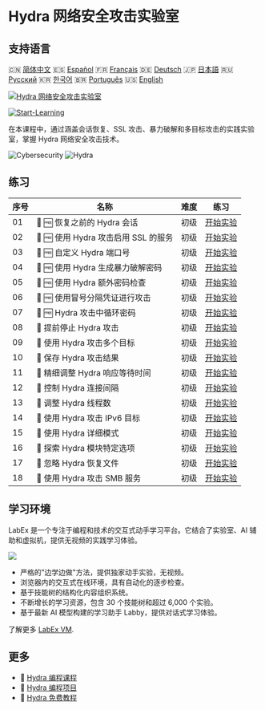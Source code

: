 # Hydra 网络安全攻击实验室

## 支持语言

🇨🇳 [简体中文](README_zh.md) 🇪🇸 [Español](README_es.md) 🇫🇷 [Français](README_fr.md) 🇩🇪 [Deutsch](README_de.md) 🇯🇵 [日本語](README_ja.md) 🇷🇺 [Русский](README_ru.md) 🇰🇷 [한국어](README_ko.md) 🇧🇷 [Português](README_pt.md) 🇺🇸 [English](README.md) 

[![Hydra 网络安全攻击实验室](https://cover-creator.labex.io/hydra-cybersecurity-attack-labs.png?lang=zh)](https://labex.io/zh/courses/hydra-cybersecurity-attack-labs)

[![Start-Learning](https://img.shields.io/badge/Start-Learning-whitesmoke?style=for-the-badge)](https://labex.io/zh/courses/hydra-cybersecurity-attack-labs)

在本课程中，通过涵盖会话恢复、SSL 攻击、暴力破解和多目标攻击的实践实验室，掌握 Hydra 网络安全攻击技术。

![Cybersecurity](https://img.shields.io/badge/Cybersecurity-whitesmoke?style=for-the-badge&logo=cybersecurity)
![Hydra](https://img.shields.io/badge/Hydra-whitesmoke?style=for-the-badge&logo=hydra)


## 练习

|   序号 | 名称                                 | 难度   | 练习                                                                                                                        |
|--------|--------------------------------------|--------|-----------------------------------------------------------------------------------------------------------------------------|
|     01 | 📖 🆓 恢复之前的 Hydra 会话          | 初级   | <a target='_blank' href='https://labex.io/zh/tutorials/hydra-restore-a-previous-hydra-session-550772'>开始实验</a>          |
|     02 | 📖 🆓 使用 Hydra 攻击启用 SSL 的服务 | 初级   | <a target='_blank' href='https://labex.io/zh/tutorials/hydra-attack-ssl-enabled-services-with-hydra-550762'>开始实验</a>    |
|     03 | 📖 🆓 自定义 Hydra 端口号            | 初级   | <a target='_blank' href='https://labex.io/zh/tutorials/hydra-customize-hydra-port-numbers-550765'>开始实验</a>              |
|     04 | 📖 🆓 使用 Hydra 生成暴力破解密码    | 初级   | <a target='_blank' href='https://labex.io/zh/tutorials/hydra-generate-passwords-with-hydra-brute-force-550769'>开始实验</a> |
|     05 | 📖 🆓 使用 Hydra 额外密码检查        | 初级   | <a target='_blank' href='https://labex.io/zh/tutorials/hydra-use-additional-hydra-password-checks-550776'>开始实验</a>      |
|     06 | 📖 🆓 使用冒号分隔凭证进行攻击       | 初级   | <a target='_blank' href='https://labex.io/zh/tutorials/hydra-attack-with-colon-separated-credentials-550763'>开始实验</a>   |
|     07 | 📖 🆓 Hydra 攻击中循环密码           | 初级   | <a target='_blank' href='https://labex.io/zh/tutorials/hydra-loop-passwords-in-hydra-attacks-550771'>开始实验</a>           |
|     08 | 📖  提前停止 Hydra 攻击              | 初级   | <a target='_blank' href='https://labex.io/zh/tutorials/hydra-stop-hydra-attacks-early-550774'>开始实验</a>                  |
|     09 | 📖  使用 Hydra 攻击多个目标          | 初级   | <a target='_blank' href='https://labex.io/zh/tutorials/hydra-attack-multiple-targets-with-hydra-550760'>开始实验</a>        |
|     10 | 📖  保存 Hydra 攻击结果              | 初级   | <a target='_blank' href='https://labex.io/zh/tutorials/hydra-save-hydra-attack-results-550773'>开始实验</a>                 |
|     11 | 📖  精细调整 Hydra 响应等待时间      | 初级   | <a target='_blank' href='https://labex.io/zh/tutorials/hydra-fine-tune-hydra-response-wait-times-550768'>开始实验</a>       |
|     12 | 📖  控制 Hydra 连接间隔              | 初级   | <a target='_blank' href='https://labex.io/zh/tutorials/hydra-control-hydra-connection-intervals-550764'>开始实验</a>        |
|     13 | 📖  调整 Hydra 线程数                | 初级   | <a target='_blank' href='https://labex.io/zh/tutorials/hydra-adjust-hydra-thread-counts-550758'>开始实验</a>                |
|     14 | 📖  使用 Hydra 攻击 IPv6 目标        | 初级   | <a target='_blank' href='https://labex.io/zh/tutorials/hydra-attack-ipv6-targets-with-hydra-550759'>开始实验</a>            |
|     15 | 📖  使用 Hydra 详细模式              | 初级   | <a target='_blank' href='https://labex.io/zh/tutorials/hydra-use-hydra-verbose-mode-550777'>开始实验</a>                    |
|     16 | 📖  探索 Hydra 模块特定选项          | 初级   | <a target='_blank' href='https://labex.io/zh/tutorials/hydra-explore-hydra-module-specific-options-550767'>开始实验</a>     |
|     17 | 📖  忽略 Hydra 恢复文件              | 初级   | <a target='_blank' href='https://labex.io/zh/tutorials/hydra-ignore-hydra-restore-files-550770'>开始实验</a>                |
|     18 | 📖  使用 Hydra 攻击 SMB 服务         | 初级   | <a target='_blank' href='https://labex.io/zh/tutorials/hydra-attack-smb-services-with-hydra-550761'>开始实验</a>            |

## 学习环境

LabEx 是一个专注于编程和技术的交互式动手学习平台。它结合了实验室、AI 辅助和虚拟机，提供无视频的实践学习体验。

![](https://tutorial-screenshot.getvm.io/images/vm-1725247253.png)

- 严格的"边学边做"方法，提供独家动手实验，无视频。
- 浏览器内的交互式在线环境，具有自动化的逐步检查。
- 基于技能树的结构化内容组织系统。
- 不断增长的学习资源，包含 30 个技能树和超过 6,000 个实验。
- 基于最新 AI 模型构建的学习助手 Labby，提供对话式学习体验。

了解更多 [LabEx VM](https://support.labex.io/using-labex/virtual-machine).

## 更多

- 🔗 [Hydra 编程课程](https://github.com/labex-labs/awesome-programming-courses)
- 🔗 [Hydra 编程项目](https://github.com/labex-labs/awesome-programming-projects)
- 🔗 [Hydra 免费教程](https://github.com/labex-labs/hydra-free-tutorials)

